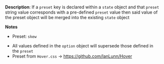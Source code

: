 __Description__: If a `preset` key is declared within a `state` object and that `preset` string value corresponds with a pre-defined `preset` value then said value of the preset object will be merged into the existing `state` object

__Notes__

+ Preset: `skew`
- All values defined in the `option` object will supersede those defined in the `preset`
- Preset from `Hover.css` -> https://github.com/IanLunn/Hover